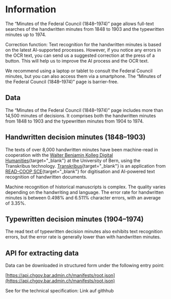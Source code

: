 # Information

The “Minutes of the Federal Council (1848–1974)” page allows full-text searches of the handwritten minutes from 1848 to 1903 and the typewritten minutes up to 1974. 

Correction function:
Text recognition for the handwritten minutes is based on the latest AI-supported processes. However, if you notice any errors in the OCR text, you can send us a suggested correction at the press of a button. This will help us to improve the AI process and the OCR text.

We recommend using a laptop or tablet to consult the Federal Council minutes, but you can also access them via a smartphone. The “Minutes of the Federal Council (1848–1974)” page is barrier-free.

## Data

The “Minutes of the Federal Council (1848–1974)” page includes more than 14,500 minutes of decisions. It comprises both the handwritten minutes from 1848 to 1903 and the typewritten minutes from 1904 to 1974.

## Handwritten decision minutes (1848–1903)

The texts of over 8,000 handwritten minutes have been machine-read in cooperation with the [Walter Benjamin Kolleg Digital Humanities](https://www.dh.unibe.ch/index_ger.html){target="_blank"} at the University of Bern, using the Transkribus technology. [Transkribus](https://readcoop.eu/de/transkribus/){target="_blank"} is an application from [READ-COOP SCE](https://readcoop.eu/de/){target="_blank"} for digitisation and AI-powered text recognition of handwritten documents.

Machine recognition of historical manuscripts is complex. The quality varies depending on the handwriting and language. The error rate for handwritten minutes is between 0.498% and 6.511% character errors, with an average of 3.35%.

## Typewritten decision minutes (1904–1974)

The read text of typewritten decision minutes also exhibits text recognition errors, but the error rate is generally lower than with handwritten minutes.

## API for extracting data

Data can be downloaded in structured form under the following entry point:

[https://api.chgov.bar.admin.ch/manifests/root.json](https://api.chgov.bar.admin.ch/manifests/root.json)

See for the technical specification: Link auf githhub

